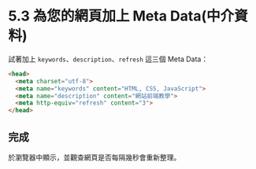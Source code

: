 # 5.3 為您的網頁加上 Meta Data\(中介資料\)

試著加上 `keywords`、`description`、`refresh` 這三個 Meta Data：

```html
<head>
  <meta charset="utf-8">
  <meta name="keywords" content="HTML, CSS, JavaScript">
  <meta name="description" content="網站前端教學">
  <meta http-equiv="refresh" content="3">
</head>
```

## 完成

於瀏覽器中顯示，並觀查網頁是否每隔幾秒會重新整理。

